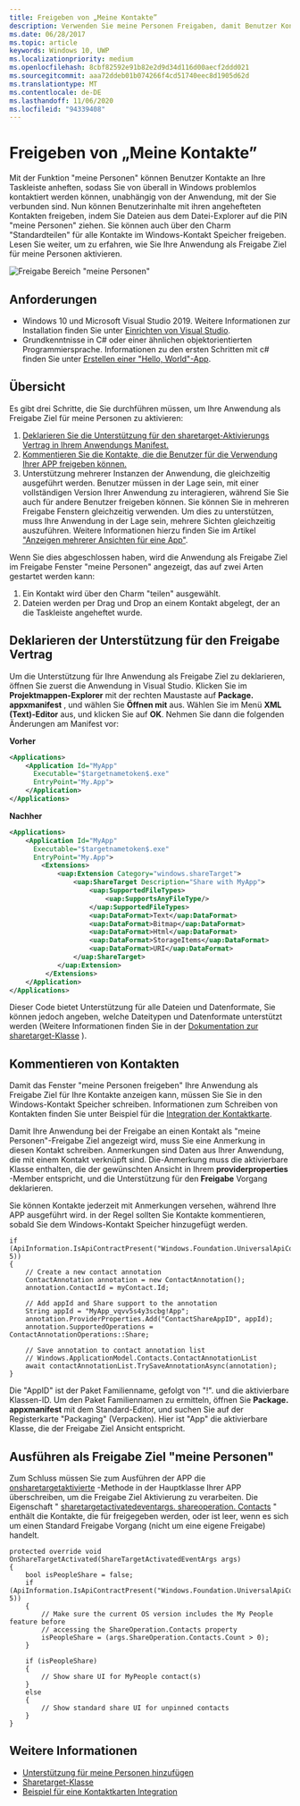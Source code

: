 ```yaml
---
title: Freigeben von „Meine Kontakte”
description: Verwenden Sie meine Personen Freigaben, damit Benutzer Kontakte an Ihre Taskleiste anheften und problemlos von jedem beliebigen Ort in Windows aus in Kontakt treten können.
ms.date: 06/28/2017
ms.topic: article
keywords: Windows 10, UWP
ms.localizationpriority: medium
ms.openlocfilehash: 8cbf82592e91b82e2d9d34d116d00aecf2ddd021
ms.sourcegitcommit: aaa72ddeb01b074266f4cd51740eec8d1905d62d
ms.translationtype: MT
ms.contentlocale: de-DE
ms.lasthandoff: 11/06/2020
ms.locfileid: "94339408"
---
```

# <a name="my-people-sharing"></a>Freigeben von „Meine Kontakte”

Mit der Funktion "meine Personen" können Benutzer Kontakte an Ihre Taskleiste anheften, sodass Sie von überall in Windows problemlos kontaktiert werden können, unabhängig von der Anwendung, mit der Sie verbunden sind. Nun können Benutzerinhalte mit ihren angehefteten Kontakten freigeben, indem Sie Dateien aus dem Datei-Explorer auf die PIN "meine Personen" ziehen. Sie können auch über den Charm "Standardteilen" für alle Kontakte im Windows-Kontakt Speicher freigeben. Lesen Sie weiter, um zu erfahren, wie Sie Ihre Anwendung als Freigabe Ziel für meine Personen aktivieren.

![Freigabe Bereich "meine Personen"](images/my-people-sharing.png)

## <a name="requirements"></a>Anforderungen

+ Windows 10 und Microsoft Visual Studio 2019. Weitere Informationen zur Installation finden Sie unter [Einrichten von Visual Studio](/windows/apps/get-started/get-set-up).
+ Grundkenntnisse in C# oder einer ähnlichen objektorientierten Programmiersprache. Informationen zu den ersten Schritten mit c# finden Sie unter [Erstellen einer "Hello, World"-App](../get-started/create-a-hello-world-app-xaml-universal.md).

## <a name="overview"></a>Übersicht

Es gibt drei Schritte, die Sie durchführen müssen, um Ihre Anwendung als Freigabe Ziel für meine Personen zu aktivieren:

1. [Deklarieren Sie die Unterstützung für den sharetarget-Aktivierungs Vertrag in Ihrem Anwendungs Manifest.](#declaring-support-for-the-share-contract)
2. [Kommentieren Sie die Kontakte, die die Benutzer für die Verwendung Ihrer APP freigeben können.](#annotating-contacts)
3. Unterstützung mehrerer Instanzen der Anwendung, die gleichzeitig ausgeführt werden.  Benutzer müssen in der Lage sein, mit einer vollständigen Version Ihrer Anwendung zu interagieren, während Sie Sie auch für andere Benutzer freigeben können. Sie können Sie in mehreren Freigabe Fenstern gleichzeitig verwenden. Um dies zu unterstützen, muss Ihre Anwendung in der Lage sein, mehrere Sichten gleichzeitig auszuführen. Weitere Informationen hierzu finden Sie im Artikel ["Anzeigen mehrerer Ansichten für eine App"](../design/layout/show-multiple-views.md).

Wenn Sie dies abgeschlossen haben, wird die Anwendung als Freigabe Ziel im Freigabe Fenster "meine Personen" angezeigt, das auf zwei Arten gestartet werden kann:
1. Ein Kontakt wird über den Charm "teilen" ausgewählt.
2. Dateien werden per Drag und Drop an einem Kontakt abgelegt, der an die Taskleiste angeheftet wurde.

## <a name="declaring-support-for-the-share-contract"></a>Deklarieren der Unterstützung für den Freigabe Vertrag

Um die Unterstützung für Ihre Anwendung als Freigabe Ziel zu deklarieren, öffnen Sie zuerst die Anwendung in Visual Studio. Klicken Sie im **Projektmappen-Explorer** mit der rechten Maustaste auf **Package. appxmanifest** , und wählen Sie **Öffnen mit** aus. Wählen Sie im Menü **XML (Text)-Editor** aus, und klicken Sie auf **OK**. Nehmen Sie dann die folgenden Änderungen am Manifest vor:


**Vorher**
```xml
<Applications>
    <Application Id="MyApp"
      Executable="$targetnametoken$.exe"
      EntryPoint="My.App">
    </Application>
</Applications>
```

**Nachher**

```xml
<Applications>
    <Application Id="MyApp"
      Executable="$targetnametoken$.exe"
      EntryPoint="My.App">
        <Extensions>
            <uap:Extension Category="windows.shareTarget">
                <uap:ShareTarget Description="Share with MyApp">
                    <uap:SupportedFileTypes>
                        <uap:SupportsAnyFileType/>
                    </uap:SupportedFileTypes>
                    <uap:DataFormat>Text</uap:DataFormat>
                    <uap:DataFormat>Bitmap</uap:DataFormat>
                    <uap:DataFormat>Html</uap:DataFormat>
                    <uap:DataFormat>StorageItems</uap:DataFormat>
                    <uap:DataFormat>URI</uap:DataFormat>
                </uap:ShareTarget>
            </uap:Extension>
         </Extensions>
    </Application>
</Applications>
```

Dieser Code bietet Unterstützung für alle Dateien und Datenformate, Sie können jedoch angeben, welche Dateitypen und Datenformate unterstützt werden (Weitere Informationen finden Sie in der [Dokumentation zur sharetarget-Klasse](/uwp/schemas/appxpackage/appxmanifestschema/element-sharetarget) ).

## <a name="annotating-contacts"></a>Kommentieren von Kontakten

Damit das Fenster "meine Personen freigeben" Ihre Anwendung als Freigabe Ziel für Ihre Kontakte anzeigen kann, müssen Sie Sie in den Windows-Kontakt Speicher schreiben. Informationen zum Schreiben von Kontakten finden Sie unter Beispiel für die [Integration der Kontaktkarte](https://github.com/Microsoft/Windows-universal-samples/tree/6370138b150ca8a34ff86de376ab6408c5587f5d/Samples/ContactCardIntegration). 

Damit Ihre Anwendung bei der Freigabe an einen Kontakt als "meine Personen"-Freigabe Ziel angezeigt wird, muss Sie eine Anmerkung in diesen Kontakt schreiben. Anmerkungen sind Daten aus Ihrer Anwendung, die mit einem Kontakt verknüpft sind. Die-Anmerkung muss die aktivierbare Klasse enthalten, die der gewünschten Ansicht in Ihrem **providerproperties** -Member entspricht, und die Unterstützung für den **Freigabe** Vorgang deklarieren.

Sie können Kontakte jederzeit mit Anmerkungen versehen, während Ihre APP ausgeführt wird. in der Regel sollten Sie Kontakte kommentieren, sobald Sie dem Windows-Kontakt Speicher hinzugefügt werden.

```Csharp
if (ApiInformation.IsApiContractPresent("Windows.Foundation.UniversalApiContract", 5))
{
    // Create a new contact annotation
    ContactAnnotation annotation = new ContactAnnotation();
    annotation.ContactId = myContact.Id;

    // Add appId and Share support to the annotation
    String appId = "MyApp_vqvv5s4y3scbg!App";
    annotation.ProviderProperties.Add("ContactShareAppID", appId);
    annotation.SupportedOperations = ContactAnnotationOperations::Share;

    // Save annotation to contact annotation list
    // Windows.ApplicationModel.Contacts.ContactAnnotationList 
    await contactAnnotationList.TrySaveAnnotationAsync(annotation);
}
```

Die "AppID" ist der Paket Familienname, gefolgt von "!". und die aktivierbare Klassen-ID. Um den Paket Familiennamen zu ermitteln, öffnen Sie **Package. appxmanifest** mit dem Standard-Editor, und suchen Sie auf der Registerkarte "Packaging" (Verpacken). Hier ist "App" die aktivierbare Klasse, die der Freigabe Ziel Ansicht entspricht.

## <a name="running-as-a-my-people-share-target"></a>Ausführen als Freigabe Ziel "meine Personen"

Zum Schluss müssen Sie zum Ausführen der APP die [onsharetargetaktivierte](/uwp/api/Windows.UI.Xaml.Application#Windows_UI_Xaml_Application_OnShareTargetActivated_Windows_ApplicationModel_Activation_ShareTargetActivatedEventArgs_) -Methode in der Hauptklasse Ihrer APP überschreiben, um die Freigabe Ziel Aktivierung zu verarbeiten. Die Eigenschaft " [sharetargetactivatedeventargs. shareoperation. Contacts](/uwp/api/windows.applicationmodel.datatransfer.sharetarget.shareoperation#Properties) " enthält die Kontakte, die für freigegeben werden, oder ist leer, wenn es sich um einen Standard Freigabe Vorgang (nicht um eine eigene Freigabe) handelt.

```Csharp
protected override void OnShareTargetActivated(ShareTargetActivatedEventArgs args)
{
    bool isPeopleShare = false;
    if (ApiInformation.IsApiContractPresent("Windows.Foundation.UniversalApiContract", 5))
    {
        // Make sure the current OS version includes the My People feature before
        // accessing the ShareOperation.Contacts property
        isPeopleShare = (args.ShareOperation.Contacts.Count > 0);
    }

    if (isPeopleShare)
    {
        // Show share UI for MyPeople contact(s)
    }
    else
    {
        // Show standard share UI for unpinned contacts
    }
}
```

## <a name="see-also"></a>Weitere Informationen
+ [Unterstützung für meine Personen hinzufügen](my-people-support.md)
+ [Sharetarget-Klasse](/uwp/schemas/appxpackage/appxmanifestschema/element-sharetarget)
+ [Beispiel für eine Kontaktkarten Integration](https://github.com/Microsoft/Windows-universal-samples/tree/6370138b150ca8a34ff86de376ab6408c5587f5d/Samples/ContactCardIntegration)